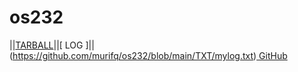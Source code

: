# os232
||[TARBALL](https://github.com/murifq/os232/blob/main/SandBox/murifq.tar.xz)||[ LOG ]||(https://github.com/murifq/os232/blob/main/TXT/mylog.txt)[ GitHub ](https://github.com/murifq/os232)
